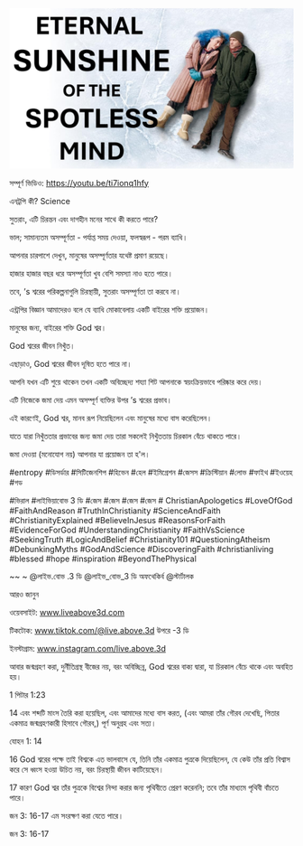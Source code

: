 ![Video cover image](../cover.jpg "cover photo")

সম্পূর্ণ ভিডিও: https://youtu.be/ti7ionq1hfy

এনট্রপি কী? Science

সুতরাং, এটি চিরন্তন এবং দাগহীন মনের সাথে কী করতে পারে?

ভাল; সামান্যতম অসম্পূর্ণতা - পর্যাপ্ত সময় দেওয়া, ফলস্বরূপ - পরম ব্যাধি।

আপনার চারপাশে দেখুন, মানুষের অসম্পূর্ণতার যথেষ্ট প্রমাণ রয়েছে।

হাজার হাজার বছর ধরে অসম্পূর্ণতা খুব বেশি সমস্যা নাও হতে পারে।

তবে, ’s শ্বরের পরিকল্পনাগুলি চিরস্থায়ী, সুতরাং অসম্পূর্ণতা তা করবে না।

এন্ট্রপির বিজ্ঞান আমাদেরও বলে যে ব্যাধি মোকাবেলায় একটি বাইরের শক্তি প্রয়োজন।

মানুষের জন্য, বাইরের শক্তি God শ্বর।

God শ্বরের জীবন নিখুঁত।

এছাড়াও, God শ্বরের জীবন দূষিত হতে পারে না।

আপনি যখন এটি শুয়ে থাকেন তখন একটি অবিচ্ছেদ্য শয্যা শিট আপনাকে স্বয়ংক্রিয়ভাবে পরিষ্কার করে দেয়।

এটি নিজেকে জমা দেয় এমন অসম্পূর্ণ ব্যক্তির উপর ’s শ্বরের প্রভাব।

এই কারণেই, God শ্বর, মানব রূপ নিয়েছিলেন এবং মানুষের মধ্যে বাস করেছিলেন।

যাতে যারা নিখুঁততার প্রভাবের জন্য জমা দেয় তারা সকলেই নিখুঁততায় চিরকাল বেঁচে থাকতে পারে।

জমা দেওয়া (মনোযোগ নয়) আপনার যা প্রয়োজন তা হ'ল।

#entropy #ডিসর্ডার #সিটিজেনশিপ #হিভেন #হেল #ইমিগ্রেশন #জেসস #ক্রিস্টিয়ান #লোভ #ফাইথ #ইওয়েহ #গড

#ভিরাল #লাইভিয়াবোভ 3 ডি #জেস #জেস #জেস #জেস # ChristianApologetics #LoveOfGod #FaithAndReason #TruthInChristianity #ScienceAndFaith #ChristianityExplained #BelieveInJesus #ReasonsForFaith #EvidenceForGod #UnderstandingChristianity #FaithVsScience #SeekingTruth #LogicAndBelief #Christianity101 #QuestioningAtheism #DebunkingMyths #GodAndScience #DiscoveringFaith #christianliving #blessed #hope #inspiration #BeyondThePhysical

~~ ~ @লাইভ.বোভ .3 ডি @লাইভ_বোভ_3 ডি অফথেকির্ব @স্টার্টালক

আরও জানুন

ওয়েবসাইট: www.liveabove3d.com

টিকটোক: www.tiktok.com/@live.above.3d উপরে -3 ডি

ইনস্টাগ্রাম: www.instagram.com/live.above.3d

আবার জন্মগ্রহণ করা, দুর্নীতিগ্রস্থ বীজের নয়, বরং অবিচ্ছিন্ন, God শ্বরের বাক্য দ্বারা, যা চিরকাল বেঁচে থাকে এবং অবহিত হয়।

1 পিটার 1:23

14 এবং শব্দটি মাংস তৈরি করা হয়েছিল, এবং আমাদের মধ্যে বাস করত, (এবং আমরা তাঁর গৌরব দেখেছি, পিতার একমাত্র জন্মগ্রহণকারী হিসাবে গৌরব,) পূর্ণ অনুগ্রহ এবং সত্য।

যোহন 1: 14

16 God শ্বরের পক্ষে তাই বিশ্বকে এত ভালবাসে যে, তিনি তাঁর একমাত্র পুত্রকে দিয়েছিলেন, যে কেউ তাঁর প্রতি বিশ্বাস করে সে ধ্বংস হওয়া উচিত নয়, বরং চিরস্থায়ী জীবন কাটিয়েছেন।

17 কারণ God শ্বর তাঁর পুত্রকে বিশ্বের নিন্দা করার জন্য পৃথিবীতে প্রেরণ করেননি; তবে তাঁর মাধ্যমে পৃথিবী বাঁচতে পারে।

জন 3: 16-17 এম সংরক্ষণ করা যেতে পারে।

জন 3: 16-17